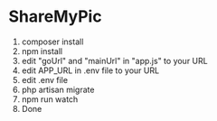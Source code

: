 # ShareMyPic
 1. composer install
 2. npm install
 3. edit "goUrl" and "mainUrl" in "app.js" to your URL
 4. edit APP_URL in .env file to your URL
 5. edit .env file
 6. php artisan migrate
 7. npm run watch
 8. Done
